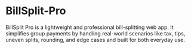 # BillSplit-Pro
BillSplit Pro is a lightweight and professional bill-splitting web app. It simplifies group payments by handling real-world scenarios like tax, tips, uneven splits, rounding, and edge cases and built for both everyday use.

